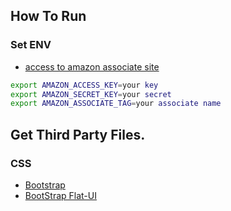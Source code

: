 
## How To Run

### Set ENV

- [access to amazon associate site](https://affiliate.amazon.co.jp)

```sh
export AMAZON_ACCESS_KEY=your key
export AMAZON_SECRET_KEY=your secret
export AMAZON_ASSOCIATE_TAG=your associate name
```

## Get Third Party Files.

### CSS
- [Bootstrap](http://twitter.github.io/bootstrap/)
- [BootStrap Flat-UI](http://designmodo.github.io/Flat-UI/)

